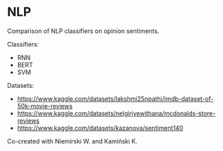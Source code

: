 # NLP
Comparison of NLP classifiers on opinion sentiments.

Classifiers:
- RNN
- BERT
- SVM

Datasets:
- https://www.kaggle.com/datasets/lakshmi25npathi/imdb-dataset-of-50k-movie-reviews
- https://www.kaggle.com/datasets/nelgiriyewithana/mcdonalds-store-reviews
- https://www.kaggle.com/datasets/kazanova/sentiment140

Co-created with Niemirski W. and Kamiński K.
